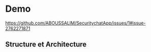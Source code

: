 # Demo
https://github.com/ABOUSSALIM/SecuritychatApp/issues/1#issue-2762271871

## Structure et Architecture


